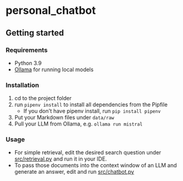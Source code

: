 # personal_chatbot

## Getting started

### Requirements

- Python 3.9
- [Ollama](https://ollama.com/) for running local models

### Installation

1. cd to the project folder
2. run `pipenv install` to install all dependencies from the Pipfile
    - If you don't have pipenv install, run `pip install pipenv`
3. Put your Markdown files under `data/raw`
4. Pull your LLM from Ollama, e.g. `ollama run mistral`

### Usage

- For simple retrieval, edit the desired search question under [src/retrieval.py](src/retrieval.py) and run it in your IDE.
- To pass those documents into the context window of an LLM and generate an answer, edit and run [src/chatbot.py](src/chatbot.py)